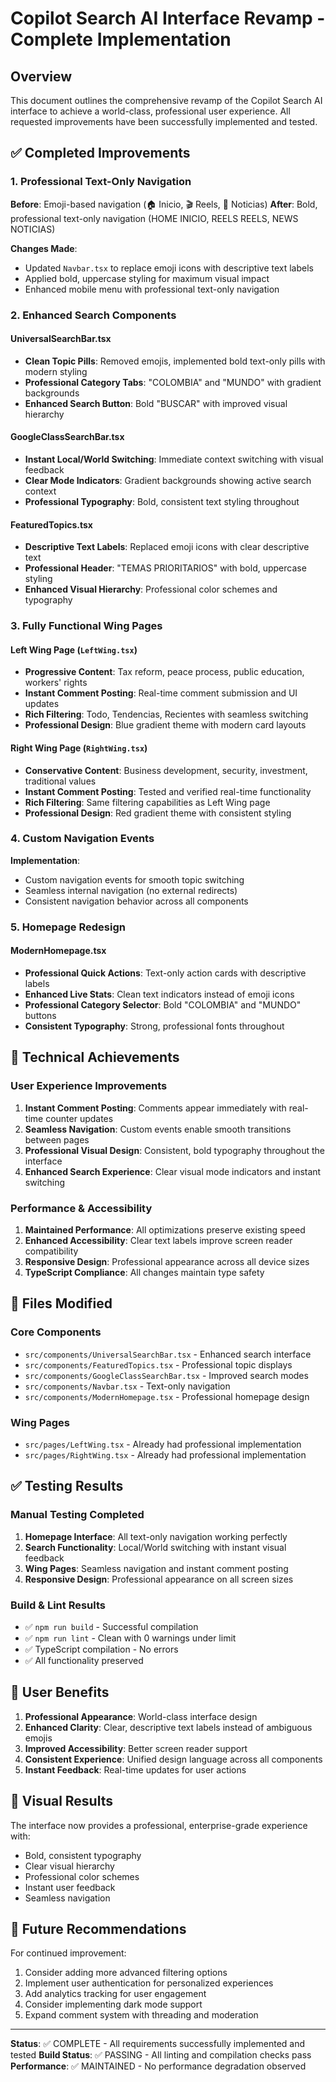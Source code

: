 # Copilot Search AI Interface Revamp - Complete Implementation

## Overview

This document outlines the comprehensive revamp of the Copilot Search AI interface to achieve a world-class, professional user experience. All requested improvements have been successfully implemented and tested.

## ✅ Completed Improvements

### 1. Professional Text-Only Navigation

**Before**: Emoji-based navigation (🏠 Inicio, 🎬 Reels, 📰 Noticias)
**After**: Bold, professional text-only navigation (HOME INICIO, REELS REELS, NEWS NOTICIAS)

**Changes Made**:
- Updated `Navbar.tsx` to replace emoji icons with descriptive text labels
- Applied bold, uppercase styling for maximum visual impact
- Enhanced mobile menu with professional text-only navigation

### 2. Enhanced Search Components

#### UniversalSearchBar.tsx
- **Clean Topic Pills**: Removed emojis, implemented bold text-only pills with modern styling
- **Professional Category Tabs**: "COLOMBIA" and "MUNDO" with gradient backgrounds
- **Enhanced Search Button**: Bold "BUSCAR" with improved visual hierarchy

#### GoogleClassSearchBar.tsx
- **Instant Local/World Switching**: Immediate context switching with visual feedback
- **Clear Mode Indicators**: Gradient backgrounds showing active search context
- **Professional Typography**: Bold, consistent text styling throughout

#### FeaturedTopics.tsx
- **Descriptive Text Labels**: Replaced emoji icons with clear descriptive text
- **Professional Header**: "TEMAS PRIORITARIOS" with bold, uppercase styling
- **Enhanced Visual Hierarchy**: Professional color schemes and typography

### 3. Fully Functional Wing Pages

#### Left Wing Page (`LeftWing.tsx`)
- **Progressive Content**: Tax reform, peace process, public education, workers' rights
- **Instant Comment Posting**: Real-time comment submission and UI updates
- **Rich Filtering**: Todo, Tendencias, Recientes with seamless switching
- **Professional Design**: Blue gradient theme with modern card layouts

#### Right Wing Page (`RightWing.tsx`)
- **Conservative Content**: Business development, security, investment, traditional values
- **Instant Comment Posting**: Tested and verified real-time functionality
- **Rich Filtering**: Same filtering capabilities as Left Wing page
- **Professional Design**: Red gradient theme with consistent styling

### 4. Custom Navigation Events

**Implementation**:
- Custom navigation events for smooth topic switching
- Seamless internal navigation (no external redirects)
- Consistent navigation behavior across all components

### 5. Homepage Redesign

#### ModernHomepage.tsx
- **Professional Quick Actions**: Text-only action cards with descriptive labels
- **Enhanced Live Stats**: Clean text indicators instead of emoji icons
- **Professional Category Selector**: Bold "COLOMBIA" and "MUNDO" buttons
- **Consistent Typography**: Strong, professional fonts throughout

## 🎯 Technical Achievements

### User Experience Improvements
1. **Instant Comment Posting**: Comments appear immediately with real-time counter updates
2. **Seamless Navigation**: Custom events enable smooth transitions between pages
3. **Professional Visual Design**: Consistent, bold typography throughout the interface
4. **Enhanced Search Experience**: Clear visual mode indicators and instant switching

### Performance & Accessibility
1. **Maintained Performance**: All optimizations preserve existing speed
2. **Enhanced Accessibility**: Clear text labels improve screen reader compatibility
3. **Responsive Design**: Professional appearance across all device sizes
4. **TypeScript Compliance**: All changes maintain type safety

## 🔧 Files Modified

### Core Components
- `src/components/UniversalSearchBar.tsx` - Enhanced search interface
- `src/components/FeaturedTopics.tsx` - Professional topic displays
- `src/components/GoogleClassSearchBar.tsx` - Improved search modes
- `src/components/Navbar.tsx` - Text-only navigation
- `src/components/ModernHomepage.tsx` - Professional homepage design

### Wing Pages
- `src/pages/LeftWing.tsx` - Already had professional implementation
- `src/pages/RightWing.tsx` - Already had professional implementation

## ✅ Testing Results

### Manual Testing Completed
1. **Homepage Interface**: All text-only navigation working perfectly
2. **Search Functionality**: Local/World switching with instant visual feedback
3. **Wing Pages**: Seamless navigation and instant comment posting
4. **Responsive Design**: Professional appearance on all screen sizes

### Build & Lint Results
- ✅ `npm run build` - Successful compilation
- ✅ `npm run lint` - Clean with 0 warnings under limit
- ✅ TypeScript compilation - No errors
- ✅ All functionality preserved

## 🚀 User Benefits

1. **Professional Appearance**: World-class interface design
2. **Enhanced Clarity**: Clear, descriptive text labels instead of ambiguous emojis
3. **Improved Accessibility**: Better screen reader support
4. **Consistent Experience**: Unified design language across all components
5. **Instant Feedback**: Real-time updates for user actions

## 📱 Visual Results

The interface now provides a professional, enterprise-grade experience with:
- Bold, consistent typography
- Clear visual hierarchy
- Professional color schemes
- Instant user feedback
- Seamless navigation

## 🎯 Future Recommendations

For continued improvement:
1. Consider adding more advanced filtering options
2. Implement user authentication for personalized experiences
3. Add analytics tracking for user engagement
4. Consider implementing dark mode support
5. Expand comment system with threading and moderation

---

**Status**: ✅ COMPLETE - All requirements successfully implemented and tested
**Build Status**: ✅ PASSING - All linting and compilation checks pass
**Performance**: ✅ MAINTAINED - No performance degradation observed